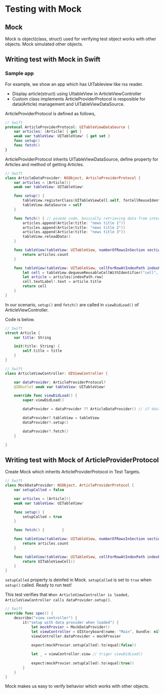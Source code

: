 # Testing with Mock

## Mock

Mock is object(class, struct) used for verifying test object works with other objects.
Mock simulated other objects.

## Writing test with Mock in Swift

### Sample app

For example, we show an app which has UITableview like rss reader.

* Display article(struct) using UItableView in ArticleViewController
* Custom class implements ArticleProviderProtocol is resposible for data(Article) management and UITableViewDataSource.

ArticleProviderProtocol is defined as follows,

```swift
// Swift
protocol ArticleProviderProtocol: UITableViewDataSource {
    var articles: [Article] { get }
    weak var tableView: UITableView! { get set }
    func setup()
    func fetch()
}
```

ArticleProviderProtocol inherits UITableViewDataSource, define property for Articles and method of getting Articles.

```swift
// Swift
class ArticleDataProvider: NSObject, ArticleProviderProtocol {
    var articles = [Article]()
    weak var tableView: UITableView!

    func setup() {
        tableView.registerClass(UITableViewCell.self, forCellReuseIdentifier: "cell")
        tableView.dataSource = self
    }

    func fetch() { // psuedo code, basically retrieving data from internet
        articles.append(Article(title: "news title 1"))
        articles.append(Article(title: "news title 2"))
        articles.append(Article(title: "news title 3"))
        tableView.reloadData()
    }

    func tableView(tableView: UITableView, numberOfRowsInSection section: Int) -> Int {
        return articles.count
    }

    func tableView(tableView: UITableView, cellForRowAtIndexPath indexPath: NSIndexPath) -> UITableViewCell {
        let cell = tableView.dequeueReusableCellWithIdentifier("cell", forIndexPath: indexPath)
        let article = articles[indexPath.row]
        cell.textLabel!.text = article.title
        return cell
    }
}
```

In our scenario, `setup()` and `fetch()` are called in `viewDidLoad()` of ArticleViewController.

Code is below.

```swift
// Swift
struct Article {
    var title: String

    init(title: String) {
        self.title = title
    }
}
```

```swift
// Swift
class ArticleViewController: UIViewController {

    var dataProvider: ArticleProviderProtocol?
    @IBOutlet weak var tableView: UITableView!

    override func viewDidLoad() {
        super.viewDidLoad()

        dataProvider = dataProvider ?? ArticleDataProvider() // if dataProvider is nil, assign ArticleDataProvider instance

        dataProvider?.tableView = tableView
        dataProvider?.setup()

        dataProvider?.fetch()
    }

}
```

## Writing test with Mock of ArticleProviderProtocol

Create Mock which inherits ArticleProviderProtocol in Test Targets.

```swift
// Swift
class MockDataProvider: NSObject, ArticleProviderProtocol {
    var setupCalled = false

    var articles = [Article]()
    weak var tableView: UITableView!

    func setup() {
        setupCalled = true
    }

    func fetch() {        }

    func tableView(tableView: UITableView, numberOfRowsInSection section: Int) -> Int {
        return articles.count
    }

    func tableView(tableView: UITableView, cellForRowAtIndexPath indexPath: NSIndexPath) -> UITableViewCell {
        return UITableViewCell()
    }
}

```

`setupCalled` property is deinfed in Mock. `setupCalled` is set to `true` when `setup()` called.
Ready to run test!

This test verifies that `When ArticleViewController is loaded, ArticleViewController calls dataProvider.setup()`.

```swift
// Swift
override func spec() {
    describe("view controller") {
        it("setup with data provider when loaded") {
            let mockProvier = MockDataProvider()
            let viewController = UIStoryboard(name: "Main", bundle: nil).instantiateViewControllerWithIdentifier("ArticleViewController") as! ArticleViewController
            viewController.dataProvider = mockProvier
            
            expect(mockProvier.setupCalled).to(equal(false))

            let _ = viewController.view // triger viewDidLoad()
            
            expect(mockProvier.setupCalled).to(equal(true))
        }
    }
}
```

Mock makes us easy to verify behavior which works with other objects.


